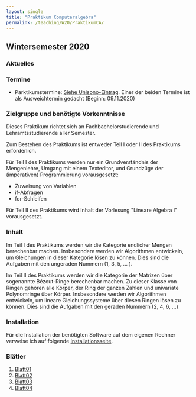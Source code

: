 ```yaml
---
layout: single
title: "Praktikum Computeralgebra"
permalink: /teaching/W20/PraktikumCA/
---
```


## Wintersemester 2020

### Aktuelles

### Termine

* Parktikumstermine: [Siehe Unisono-Eintrag](https://unisono.uni-siegen.de/). Einer der beiden Termine ist als Ausweichtermin gedacht (Beginn: 09.11.2020)

### Zielgruppe und benötigte Vorkenntnisse

Dieses Praktikum richtet sich an Fachbachelorstudierende und Lehramtsstudierende aller Semester.

Zum Bestehen des Praktikums ist entweder Teil I oder II des Praktikums erforderlich.

Für Teil I des Praktikums werden nur ein Grundverständnis der Mengenlehre, Umgang mit einem Texteditor, und Grundzüge der (imperativen) Programmierung vorausgesetzt:
* Zuweisung von Variablen
* if-Abfragen
* for-Schleifen

Für Teil II des Praktikums wird Inhalt der Vorlesung "Lineare Algebra I" vorausgesetzt.

### Inhalt

Im Teil I des Praktikums werden wir die Kategorie endlicher Mengen
berechenbar machen. Insbesondere werden wir Algorithmen entwickeln, um
Gleichungen in dieser Kategorie lösen zu können. Dies sind die
Aufgaben mit den ungeraden Nummern (1, 3, 5, ... ).

Im Teil II des Praktikums werden wir die Kategorie der Matrizen über
sogenannte Bézout-Ringe berechenbar machen. Zu dieser Klasse von
Ringen gehören alle Körper, der Ring der ganzen Zahlen und univariate
Polynomringe über Körper. Insbesondere werden wir Algorithmen
entwickeln, um lineare Gleichungssysteme über diesen Ringen lösen zu
können. Dies sind die Aufgaben mit den geraden Nummern (2, 4, 6, ...)

### Installation

Für die Installation der benötigten Software auf dem eigenen Rechner
verweise ich auf folgende [Installationsseite](https://homalg-project.github.io/docs/installation).

### Blätter

1. [Blatt01](https://algebra.mathematik.uni-siegen.de/barakat/Lehre/WS20/Praktikum/Uebungen/blatt01.pdf)
2. [Blatt02](https://algebra.mathematik.uni-siegen.de/barakat/Lehre/WS20/Praktikum/Uebungen/blatt02.pdf)
3. [Blatt03](https://algebra.mathematik.uni-siegen.de/barakat/Lehre/WS20/Praktikum/Uebungen/blatt03.pdf)
4. [Blatt04](https://algebra.mathematik.uni-siegen.de/barakat/Lehre/WS20/Praktikum/Uebungen/blatt04.pdf)

<!--
5. [Blatt05](https://algebra.mathematik.uni-siegen.de/barakat/Lehre/WS20/Praktikum/Uebungen/blatt05.pdf)
6. [Blatt06](https://algebra.mathematik.uni-siegen.de/barakat/Lehre/WS20/Praktikum/Uebungen/blatt06.pdf)
7. [Blatt07](https://algebra.mathematik.uni-siegen.de/barakat/Lehre/WS20/Praktikum/Uebungen/blatt07.pdf)
8. [Blatt08](https://algebra.mathematik.uni-siegen.de/barakat/Lehre/WS20/Praktikum/Uebungen/blatt08.pdf)

-->